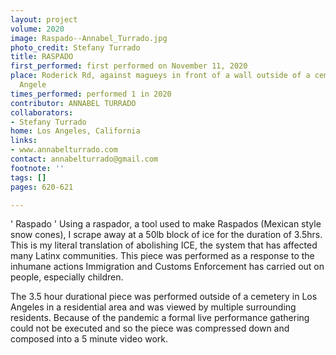 ```yaml
---
layout: project
volume: 2020
image: Raspado--Annabel_Turrado.jpg
photo_credit: Stefany Turrado
title: RASPADO
first_performed: first performed on November 11, 2020
place: Roderick Rd, against magueys in front of a wall outside of a cemetery in Los
  Angele
times_performed: performed 1 in 2020
contributor: ANNABEL TURRADO
collaborators:
- Stefany Turrado
home: Los Angeles, California
links:
- www.annabelturrado.com
contact: annabelturrado@gmail.com
footnote: ''
tags: []
pages: 620-621

---
```


' Raspado ' 
Using a raspador, a tool used to make Raspados (Mexican style snow cones), I scrape away at a 50lb block of ice for the duration of 3.5hrs. This is my literal translation of abolishing ICE, the system that has affected many Latinx communities. This piece was performed as a response to the inhumane actions Immigration and Customs Enforcement has carried out on people, especially children. 

The 3.5 hour durational piece was performed outside of a cemetery in Los Angeles in a residential area and was viewed by multiple surrounding residents. Because of the pandemic a formal live performance gathering could not be executed and so the piece was compressed down and composed into a 5 minute video work. 
